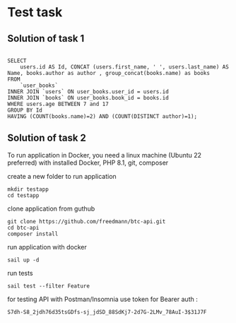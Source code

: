 # Test task

## Solution of task 1

```

SELECT 
	users.id AS Id, CONCAT (users.first_name, ' ', users.last_name) AS Name, books.author as author , group_concat(books.name) as books  
FROM  
	`user_books`
INNER JOIN `users` ON user_books.user_id = users.id 
INNER JOIN `books` ON user_books.book_id = books.id
WHERE users.age BETWEEN 7 and 17 
GROUP BY Id
HAVING (COUNT(books.name)=2) AND (COUNT(DISTINCT author)=1);

```

## Solution of task 2

To run application in Docker, you need a linux machine (Ubuntu 22 preferred) with installed Docker, PHP 8.1, git, composer

create a new folder to run application

```
mkdir testapp
cd testapp

```

clone application from guthub

```
git clone https://github.com/freedmann/btc-api.git
cd btc-api
composer install

```

run application with docker
```
sail up -d

```

run tests

```
sail test --filter Feature

```

for testing API with Postman/Insomnia use token for Bearer auth : 
```
S7dh-S8_2jdh76d35tsGDfs-sj_jdSD_88SdKj7-2d7G-2LMv_78AuI-3$31J7F
```


